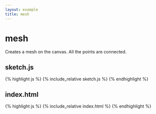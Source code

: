 ```yaml
---
layout: example
title: mesh
---
```

# mesh  

Creates a mesh on the canvas. All the points are connected.  

## sketch.js 
{% highlight js %}
{% include_relative sketch.js %}
{% endhighlight %}
## index.html 
{% highlight js %}
{% include_relative index.html %}
{% endhighlight %}
